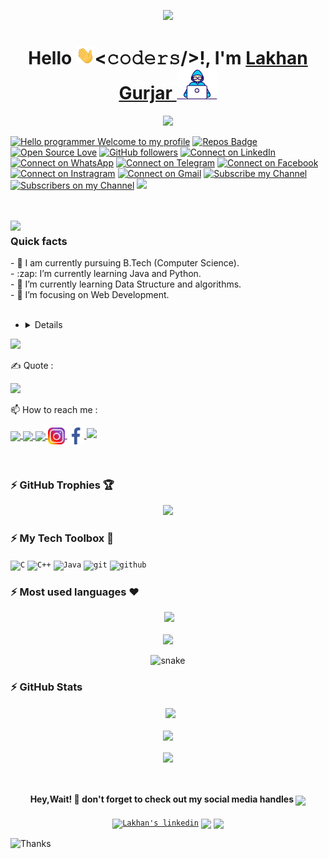 <p align="center">
<img src="https://github.com/Lakhan-Gurjar/Lakhan-Gurjar/blob/master/gitprofile.gif" width="800px">
</p>
<h1 align="center">Hello <img src="https://raw.githubusercontent.com/ABSphreak/ABSphreak/master/gifs/Hi.gif" width="30px" style="max-width:100%;"><𝚌𝚘𝚍𝚎𝚛𝚜/>!, I'm <a href="https://www.youtube.com/watch?v=cY4nGCw-JxY"> Lakhan Gurjar </a><img src="https://github.com/AkashSingh3031/AkashSingh3031/blob/main/Developer.gif" width="65px"></h1>
<p align="center">
  <a href="">
    <img src="https://readme-typing-svg.demolab.com/?lines=Hi! Myself Lakhan Gurjar;A %20coding%20Enthusiast 👨🏻‍💻; Curious%20to%20learn%20new%20things !&font=Fira%20Code&center=true&width=440&height=45&color=#37bcf7&vCenter=true&size=22&pause=1000"></a>
</p>

[![Hello programmer Welcome to my profile](https://img.shields.io/badge/Hello,Programmer!-Welcome-orange.svg?style=flat&logo=github)](https://github.com/Lakhan-Gurjar) 
[![Repos Badge](https://badges.pufler.dev/repos/Lakhan-Gurjar)](https://github.com/Lakhan-Gurjar?tab=repositories) 
[![Open Source Love](https://badges.frapsoft.com/os/v1/open-source.svg?v=103)](https://github.com/Lakhan-Gurjar) 
[![GitHub followers](https://img.shields.io/github/followers/Lakhan-Gurjar?style=social)](https://github.com/Lakhan-Gurjar?tab=followers) 
[![Connect on LinkedIn](https://img.shields.io/badge/--linkedin?label=LinkedIn&logo=LinkedIn&style=social)](https://www.linkedin.com/in/lakhan-gurjar-a693b8286) 
[![Connect on WhatsApp](https://img.shields.io/badge/--WhatsApp?label=WhatsApp&logo=WhatsApp&style=social)](https://wa.me/9636882833)
[![Connect on Telegram](https://img.shields.io/badge/--Telegram?label=Telegram&logo=Telegram&style=social)](https://t.me/Lakhan-Gurjar)
[![Connect on Facebook](https://img.shields.io/badge/--Facebook?label=Facebook&logo=Facebook&style=social)](https://www.facebook.com/darshan.saini.52035)
[![Connect on Instragram](https://img.shields.io/badge/--Instagram?label=Instagram&logo=Instagram&style=social)](https://www.instagram.com/darshan_in_the_frame/)
[![Connect on Gmail](https://img.shields.io/badge/--Gmail?label=Gmail&logo=Gmail&style=social)](mailto:lakhangurjar831@gmail.com)
[![Subscribe my Channel](https://img.shields.io/badge/--youtube?label=YouTube&logo=YouTube&style=social)](https://www.youtube.com/channel/UCKiIyY9kVPld4Q2T9OCgS9w)
[![Subscribers on my Channel](https://img.shields.io/youtube/channel/subscribers/UCKiIyY9kVPld4Q2T9OCgS9w)](https://www.youtube.com/channel/UCKiIyY9kVPld4Q2T9OCgS9w)
<img src="https://komarev.com/ghpvc/?username=Lakhan-Gurjar&&style=flat-square" align="centre" />
</div>  
<br>
<br>
<img align='left' src="https://media.giphy.com/media/j37kBRJfS4VkGnh1u1/giphy.gif" width="150">
<h3>Quick facts</h3>
- 🔭 I am currently pursuing B.Tech (Computer Science).
<br>
- :zap: I’m currently learning Java and Python.
  <br>
  - 🌱 I’m currently learning Data Structure and algorithms.
  <br>
- 🎯 I’m focusing on Web Development.
<br><br>

<!-- - <details>

  <summary>💬 Ask me about programming languages😎 </summary> 
  
  <a href="https://wa.me/9636882833" target="blank"><img align="center" src="https://github.com/Lakhan-Gurjar/Lakhan-Gurjar/blob/main/whatsapp(color).png" width="27px" /> </a> 
  <a href="https://t.me/Lakhan-Gurjar" target="blank"><img align="center" src="https://github.com/Lakhan-Gurjar/Lakhan-Gurjar/blob/main/telegram(color).png" width="27px" /></a>
  
  </details>   -->

- <details> 
  <p align="right">
<img src="https://github.com/Lakhan-Gurjar/Lakhan-Gurjar/blob/master/gitprofile%20number2.gif" width="400px">
</p>

✍️ Quote :

![](https://quotes-github-readme.vercel.app/api?type=horizontal&theme=gruvbox)

  <summary>📫  How to reach me :</summary> 
  
  <a href="https://wa.me/9636882833" target="blank"><img align="center" src="https://github.com/Lakhan-Gurjar/Lakhan-Gurjar/blob/master/whatsapp(color).png" width="27px" /> </a> 
  <a href="https://t.me/darshansaini" target="blank"><img align="center" src="https://github.com/Lakhan-Gurjar/Lakhan-Gurjar/blob/master/telegram(color).png" width="27px" /> </a> 
  <a href="https://www.linkedin.com/in/lakhan-gurjar-a693b8286" target="blank"><img align="center" src="https://github.com/Lakhan-Gurjar/Lakhan-Gurjar/blob/master/linked(color).png" width="27px" /> </a> 
  <a href="https://www.instagram.com/darshan_in_the_frame/" target="blank"><img align="center" src="https://github.com/darshansaini/darshansaini/blob/master/Instagram.png" width="27px" /> </a> 
  <a href="https://www.facebook.com/darshan.saini.52035" target="blank"><img align="center" src="https://github.com/darshansaini/darshansaini/blob/master/facebook(color).png" alt="Akash's Facebook" width="27px" /> </a>
  <a href="mailto:lakhangurjar831@gmail.com"> <img src="https://github.com/Lakhan-Gurjar/Lakhan-Gurjar/blob/master/Gmail_icon_(2020).svg" width="27px"/> </a>
</details>

<br> 


    
### :zap: GitHub Trophies 🏆

<p align="center">
  <a href="https://github.com/ryo-ma/github-profile-trophy" target="_blank">
    <img src=
    "https://github-profile-trophy.vercel.app/?username=Lakhan-Gurjar&column=8&margin-w=15&margin-h=15&no-bg=true&no-frame=true&theme=juicyfreshs%22">
  </a>
</p> 
 

### :zap: My Tech Toolbox 🧰

<p align="left">
<!--   <code><img src="https://github.com/Lakhan-Gurjar/Lakhan-Gurjar/blob/master/python-original.svg" alt="python" width="40" height="40"/></code>  -->
  <code><img src="https://github.com/Lakhan-Gurjar/Lakhan-Gurjar/blob/master/c-original.svg" alt="C" width="40" height="40"/></code>
  <code><img src="https://github.com/Lakhan-Gurjar/Lakhan-Gurjar/blob/master/cplusplus-original.svg" alt="C++" width="40" height="40"/></code> 
  <code><img src="https://github.com/Lakhan-Gurjar/Lakhan-Gurjar/blob/master/java-original.svg" alt="Java" width="40" height="40"/></code> 
<!--   <code><img src="https://github.com/Lakhan-Gurjar/Lakhan-Gurjar/blob/master/html5-original-wordmark.svg" alt="html5" height="40"/></code>  -->
<!--   <code><img src="https://github.com/Lakhan-Gurjar/Lakhan-Gurjar/blob/master/css3-original-wordmark.svg" alt="css3" height="40"/></code>  -->
  <code><img src="https://github.com/Lakhan-Gurjar/Lakhan-Gurjar/blob/master/git-scm-icon.svg" alt="git" width="40" height="40"/></code> 
  <code><img src="https://github.com/Lakhan-Gurjar/Lakhan-Gurjar/blob/master/github-mark-white.svg" alt="github" width="40" height="40"/></code> 
<!--   <code><img src="https://github.com/Lakhan-Gurjar/Lakhan-Gurjar/blob/master/mysql-original-wordmark.svg" alt="mysql" width="40" height="40"/></code> -->
  
  </p>


### :zap: Most used languages ❤️

<p align="center">&nbsp;<img src= "https://github-readme-stats.vercel.app/api/top-langs/?username=Lakhan-Gurjar&layout=compact&hide=html&theme=dracula&hide_border=true"><br>
<a href="https://github.com/ryo-ma/github-profile-trophy" target="_blank">
    <img src= "https://github-profile-summary-cards.vercel.app/api/cards/repos-per-language?username=Lakhan-Gurjar&theme=dracula" alt=""><br>
    <img src= "https://github-profile-summary-cards.vercel.app/api/cards/most-commit-language?username=Lakhan-Gurjar&theme=dracula">
</a>
</p>

<p align="center">
 <img width="1000" src="https://github.com/Lakhan-Gurjar/Lakhan-Gurjar/blob/master/github-snake.svg" alt="snake"/>
</p>

### :zap: GitHub Stats

<p align="center">&nbsp;
  <img align="center" src="https://github-readme-stats.vercel.app/api?username=Lakhan-Gurjar&show_icons=true&hide_border=true&show_owner=true&title_color=FFFF00&theme=dark&custom_title=%E0%A4%A8%E0%A4%AE%E0%A4%B8%E0%A5%8D%E0%A4%A4%E0%A5%87%20%F0%9F%99%8F%20Programmers!%20&layout=compact" /><br><br>
  <img align="center" src="https://github-readme-streak-stats.herokuapp.com/?user=Lakhan-Gurjar&theme=radical&custom_title=streak-stats&hide_border=true&layout=compact" /><br><br>
  <img align="center" src="https://github-profile-summary-cards.vercel.app/api/cards/profile-details?username=Lakhan-Gurjar&theme=dracula" />
</p>


<!--[Lakhan's github activity graph](https://activity-graph.herokuapp.com/graph?username=Lakhan-Gurjar&theme=dracula&layout=compact&title_color=FF69B4&hide_border=true&area=true)-->




<br>

 <h4 align="center">Hey,Wait! 👋 don't forget to check out my social media handles <img align="center" src="https://github.com/Lakhan-Gurjar/Lakhan-Gurjar/blob/main/Handshake.gif" height="30px"></h4>

<p align="center">
<!--   <code><a href="https://www.youtube.com/channel/UCKiIyY9kVPld4Q2T9OCgS9w" target="blank"><img align="center" src="https://github.com/Lakhan-Gurjar/Lakhan-Gurjar/blob/master/youtube(color).png" alt="YouTube"  width="40px" /></a></code> -->
  <code><a href="https://www.linkedin.com/in/lakhan-gurjar-a693b8286"><img align="center" src="https://github.com/Lakhan-Gurjar/Lakhan-Gurjar/blob/master/linked(color).png" alt="Lakhan's linkedin" width="40px" /></a></code>  
<!--   <code><a href="https://www.instagram.com/darshan_in_the_frame/" target="blank"><img align="center" src="https://github.com/Lakhan-Gurjar/Lakhan-Gurjar/blob/master/insta(color).png" alt="Lakhan's Instagram" width="40px" /></a></code> -->
<!--   <code><a href="https://www.facebook.com/darshan.saini.52035/" target="blank"><img align="center" src="https://github.com/Lakhan-Gurjar/Lakhan-Gurjar/blob/master/facebook(color).png" alt="Lakhan's Facebook" width="40px" /></a></code> -->
<!--   <code><a href="https://t.me/Lakhan-Gurjar" target="blank"><img align="center" src="https://github.com/Lakhan-Gurjar/Lakhan-Gujar/blob/master/telegram(color).png" width="40px" /></a></code> -->
  <code><a href="https://wa.me/9636882833" target="blank"><img align="center" src="https://github.com/Lakhan-Gurjar/Lakhan-Gurjar/blob/master/whatsapp(color).png" width="40px" /></a></code>
  <code><a href="https://github.com/Lakhan-Gurjar" target="blank"><img align="center" src="https://github.com/Lakhan-Gurjar/Lakhan-Gurjar/blob/master/github-mark-white.svg" width="50px"/></a></code> 
  </p>

<img align='center'  height="70" alt="Thanks" width="100%" src="https://github.com/Lakhan-Gurjar/Lakhan-Gurjar/blob/master/marquee.svg"/> 

